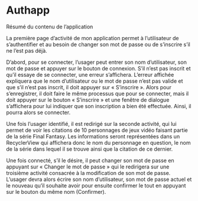 # Authapp

Résumé du contenu de l’application

La première page d’activité de mon application permet à l’utilisateur de s’authentifier et au besoin de changer son mot de passe ou de s’inscrire s’il ne l’est pas déjà. 

D’abord, pour se connecter, l’usager peut entrer son nom d’utilisateur, son mot de passe et appuyer sur le bouton de connexion. S’il n’est pas inscrit et qu’il essaye de se connecter, une erreur s’affichera. L’erreur affichée expliquera que le nom d’utilisateur ou le mot de passe n’est pas valide et que s’il n’est pas inscrit, il doit appuyer sur « S’inscrire ». Alors pour s’enregistrer, il doit faire le même processus que pour se connecter, mais il doit appuyer sur le bouton « S’inscrire » et une fenêtre de dialogue s’affichera pour lui indiquer que son inscription a bien été effectuée. Ainsi, il pourra alors se connecter.

Une fois l’usager identifié, il est redirigé sur la seconde activité, qui lui permet de voir les citations de 10 personnages de jeux vidéo faisant partie de la série Final Fantasy. Les informations seront représentées dans un RecyclerView qui affichera donc le nom du personnage en question, le nom de la série dans lequel il se trouve ainsi que la citation de ce dernier.

Une fois connecté, s’il le désire, il peut changer son mot de passe en appuyant sur « Changer le mot de passe » qui le redirigera sur une troisième activité consacrée à la modification de son mot de passe. L’usager devra alors écrire son nom d’utilisateur, son mot de passe actuel et le nouveau qu’il souhaite avoir pour ensuite confirmer le tout en appuyant sur le bouton du même nom (Confirmer).

